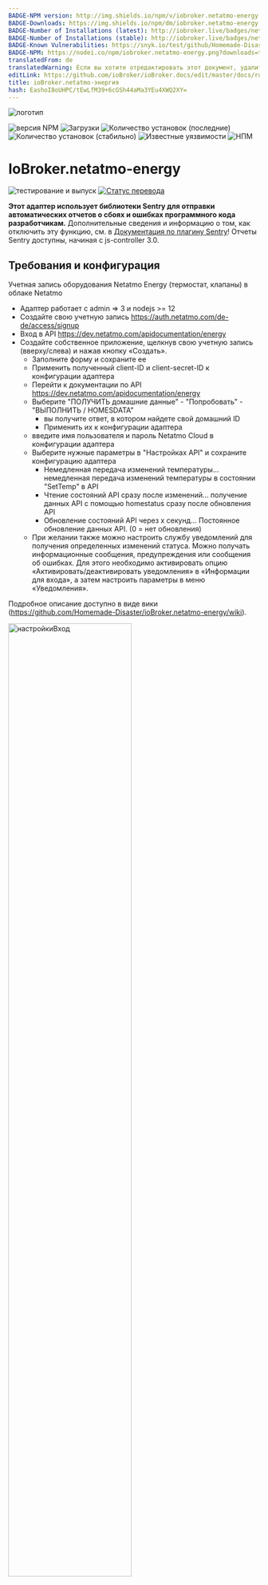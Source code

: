 ```yaml
---
BADGE-NPM version: http://img.shields.io/npm/v/iobroker.netatmo-energy.svg
BADGE-Downloads: https://img.shields.io/npm/dm/iobroker.netatmo-energy.svg
BADGE-Number of Installations (latest): http://iobroker.live/badges/netatmo-energy-installed.svg
BADGE-Number of Installations (stable): http://iobroker.live/badges/netatmo-energy-stable.svg
BADGE-Known Vulnerabilities: https://snyk.io/test/github/Homemade-Disaster/ioBroker.netatmo-energy/badge.svg
BADGE-NPM: https://nodei.co/npm/iobroker.netatmo-energy.png?downloads=true
translatedFrom: de
translatedWarning: Если вы хотите отредактировать этот документ, удалите поле «translationFrom», в противном случае этот документ будет снова автоматически переведен
editLink: https://github.com/ioBroker/ioBroker.docs/edit/master/docs/ru/adapterref/iobroker.netatmo-energy/README.md
title: ioBroker.netatmo-энергия
hash: EashoI8oUHPC/tEwLfM39+6cGSh44aMa3YEu4XWQ2XY=
---
```

![логотип](https://github.com/Homemade-Disaster/ioBroker.netatmo-energy/raw/master/admin/netatmo-energy.png)

![версия NPM](http://img.shields.io/npm/v/iobroker.netatmo-energy.svg)
![Загрузки](https://img.shields.io/npm/dm/iobroker.netatmo-energy.svg)
![Количество установок (последние)](http://iobroker.live/badges/netatmo-energy-installed.svg)
![Количество установок (стабильно)](http://iobroker.live/badges/netatmo-energy-stable.svg)
![Известные уязвимости](https://snyk.io/test/github/Homemade-Disaster/ioBroker.netatmo-energy/badge.svg)
![НПМ](https://nodei.co/npm/iobroker.netatmo-energy.png?downloads=true)

# IoBroker.netatmo-energy
![тестирование и выпуск](https://github.com/Homemade-Disaster/ioBroker.netatmo-energy/workflows/Test%20and%20Release/badge.svg) [![Статус перевода](https://weblate.iobroker.net/widgets/adapters/-/admin/svg-badge.svg)](https://weblate.iobroker.net/engage/adapters/?utm_source=widget)

**Этот адаптер использует библиотеки Sentry для отправки автоматических отчетов о сбоях и ошибках программного кода разработчикам.** Дополнительные сведения и информацию о том, как отключить эту функцию, см. в [Документация по плагину Sentry](https://github.com/ioBroker/plugin-sentry#plugin-sentry)! Отчеты Sentry доступны, начиная с js-controller 3.0.

## Требования и конфигурация
Учетная запись оборудования Netatmo Energy (термостат, клапаны) в облаке Netatmo

- Адаптер работает с admin => 3 и nodejs >= 12
- Создайте свою учетную запись https://auth.netatmo.com/de-de/access/signup
- Вход в API https://dev.netatmo.com/apidocumentation/energy
- Создайте собственное приложение, щелкнув свою учетную запись (вверху/слева) и нажав кнопку «Создать».
  - Заполните форму и сохраните ее
  - Применить полученный client-ID и client-secret-ID к конфигурации адаптера
  - Перейти к документации по API https://dev.netatmo.com/apidocumentation/energy
  - Выберите "ПОЛУЧИТЬ домашние данные" - "Попробовать" - "ВЫПОЛНИТЬ / HOMESDATA"
    - вы получите ответ, в котором найдете свой домашний ID
    - Применить их к конфигурации адаптера
  - введите имя пользователя и пароль Netatmo Cloud в конфигурации адаптера
  - Выберите нужные параметры в "Настройках API" и сохраните конфигурацию адаптера
    - Немедленная передача изменений температуры... немедленная передача изменений температуры в состоянии "SetTemp" в API
    - Чтение состояний API сразу после изменений... получение данных API с помощью homestatus сразу после обновления API
    - Обновление состояний API через x секунд... Постоянное обновление данных API. (0 = нет обновления)
  - При желании также можно настроить службу уведомлений для получения определенных изменений статуса. Можно получать информационные сообщения, предупреждения или сообщения об ошибках. Для этого необходимо активировать опцию «Активировать/деактивировать уведомления» в «Информации для входа», а затем настроить параметры в меню «Уведомления».

Подробное описание доступно в виде вики (https://github.com/Homemade-Disaster/ioBroker.netatmo-energy/wiki).

<img src="https://github.com/Homemade-Disaster/ioBroker.netatmo-energy/raw/master/docs/img/settings_login_de.png" alt="настройкиВход" width="70%"/>

<img src="https://github.com/Homemade-Disaster/ioBroker.netatmo-energy/raw/master/docs/img/settings_api_de.png" alt="настройкиAPI" width="70%"/>

## Адаптер netatmo-energy для ioBroker
Текущие настройки извлекаются или изменяются с помощью API Netatmo-Energy. Адаптер использует запрос на выборку для передачи данных в Netatmo Energy API. Официальная документация API: https://dev.netatmo.com/apidocumentation/energy.

Адаптер создает свое собственное устройство «energyAPP», которое содержит «APIRequests» и «trigger».

### API-запросы
* homedata ... извлекает всю структуру установки Netatmo Energy (используя параметр NAPlug). Все остальные параметры для ручных запросов вы можете выбрать самостоятельно.
* homestatus ... определяет и передает состояние и техническую информацию назначенных вам клапанов. Если вам нужна информация о конкретном типе устройства, вы можете выбрать его самостоятельно.
* getroommeasure ... При этом вы получаете исторические данные о ваших комнатах. Результат вводится в поле «Ответ».
* getmeasure ... Это даст вам исторические данные вашего котла. Результат вводится в поле «Ответ».
* setthermmode_schedule ... Устанавливает рабочий режим установки Netatmo Energy на «Расписание» (по умолчанию)
* setthermmode_hq ... устанавливает режим работы установки Netatmo Energy на "hq" (защита от замерзания)
* setthermmode_away … Устанавливает режим работы установки Netatmo Energy на «в гостях» (не дома)
* switchhomeschedule ... Устанавливает «режим расписания» API Netatmo Energy. Все возможные режимы перечислены в канале "switchhomeschedule".
* synchomeschedule ... Устанавливает графики нагрева вашего приложения Netatmo Energy. Чтобы изменить конкретный график отопления, введите его. В противном случае текущий установленный будет изменен. Введите необходимые параметры и инициируйте запрос расписания синхронизации.

Если для запроса API требуются параметры, их можно найти в соответствующем канале запроса в канале «параметры».

### Триггеры
* applychanges ... передает все ожидающие ручные изменения ваших клапанов в приложение Netatmo Energy
* refresh_structure ... генерировать запросы homedata и homestatus один за другим

### Запросы на изменение
* setroomthermpoint ... в зависимости от ручных изменений в канале «настройка», изменения передаются в приложение Netatmo Energy. (либо мгновенно, либо автоматически - "немедленная передача изменений температуры").
* set_mode_to_home ... Кнопка "set_mode_to_home" в канале "setting" устанавливает режим клапана "set_mode_to_home" на "home". Кроме того, запрос API инициируется немедленно для передачи изменения.

### Состояние
* работает ... здесь вы можете увидеть, выполняется ли в данный момент запрос API

### Структура запроса
<img src="https://github.com/Homemade-Disaster/ioBroker.netatmo-energy/raw/master/docs/img/EnergyAPP_measure.png" alt="настройкиВход" width="80%"/><img src="https://github.com/Homemade-Disaster/ioBroker.netatmo-energy/raw/master/docs/img/EnergyAPP.png" alt="настройкиВход" width="80%"/>

## Создание структур
При запуске адаптера обновляется текущее состояние всего приложения Netatmo Energy и передается состояние всех клапанов и термостатов. В зависимости от общих настроек (чтение состояний API сразу после изменения) состояние клапанов и термостатов снова загружается сразу после изменения API (немедленно отправляется запрос исходного состояния).
Инициализация выполняется при запуске адаптера.

## Уведомления
Если вы активировали службу уведомлений в конфигурации адаптера, вам будут приходить различные сообщения.
Доступны следующие услуги.

<img src="https://github.com/Homemade-Disaster/ioBroker.netatmo-energy/raw/master/docs/img/notification_types_de.png" alt="настройкиAPI" width="30%"/>

Пожалуйста, введите необходимые данные для подключения к выбранной вами службе уведомлений.

<img src="https://github.com/Homemade-Disaster/ioBroker.netatmo-energy/raw/master/docs/img/notification_de.png" alt="настройкиAPI" width="70%"/>

## Сообщения
Здесь вы можете активировать определенные сообщения для определенных изменений статуса. Вы можете оставить сообщение, которое вы хотите.

<img src="https://github.com/Homemade-Disaster/ioBroker.netatmo-energy/raw/master/docs/img/messages_de.png" alt="настройкиAPI" width="70%"/>

## Вкладка администратора
На вкладке администратора вы можете отобразить все термостаты, мосты и клапаны вашего экземпляра netatmo energy. Там же можно обновить это представление или запустить полное обновление API. Кроме того, у вас есть возможность перенести изменения в облако и переключиться обратно в стандартный режим из возможного ручного режима.

<img src="https://github.com/Homemade-Disaster/ioBroker.netatmo-energy/raw/master/docs/img/admintab_de.png" alt="вкладка администратора" width="70%"/>

## Виджет
Виджет для VIS для отображения полного термостата. Вам нужно только ввести точку данных "SetTemp". Вся остальная информация определяется динамически из структуры "rooms".

<img src="https://github.com/Homemade-Disaster/ioBroker.netatmo-energy/raw/master/docs/img/valve_widget_de.png" alt="настройкиAPI" width="250px"/>

## Changelog
[Older changes](CHANGELOG_OLD.md)
<!--
    Placeholder for the next version (at the beginning of the line):
    ### **WORK IN PROGRESS**
-->
### 1.2.2 (2022-04-03)
* (ioKlausi) Added a slider to each valve to change the temperature and added some API requests to admin tab to transfer changes to the cloud 

### 1.2.1 (2022-04-01)
* (ioKlausi) Messages for specific events created

### 1.2.0 (2022-03-31)
* (ioKlausi) Close message functionality added on admin tab

### 1.1.7 (2022-03-24)
* (ioKlausi) Bridge information added to each card

### 1.1.6 (2022-03-24)
* (ioKlausi) Rework README.md & WIKI

### 1.1.5 (2022-03-23)
* (ioKlausi) Refresh functionality added to admin tab

### 1.1.4 (2022-03-20)
* (ioKlausi) Plug added to admin tab 

### 1.1.3 (2022-03-19)
* (ioKlausi) Admin tab for valves added 

### 1.1.2 (2022-03-06)
* (ioKlausi) Bugfix Easy Admin 

### 1.1.1 (2022-03-06)
* (ioKlausi) Bugfix setroomthermpoint 

### 1.1.0 (2022-03-06)
* (ioKlausi) setroomthermpoint - Trigger for valve-mode implemented

### 1.0.4 (2022-03-05)
* (ioKlausi) Bugfix - send message

### 1.0.3 (2022-03-05)
* (ioKlausi) Transfered Customizing-UI to json

### 1.0.2 (2022-02-27)
* (ioKlausi) Redesign coding

### 1.0.0 (2022-02-25)
* (ioKlausi) Create major version

## License
MIT License

Copyright (c) 2022 ioKlausi <nii@gmx.at>

Permission is hereby granted, free of charge, to any person obtaining a copy
of this software and associated documentation files (the "Software"), to deal
in the Software without restriction, including without limitation the rights
to use, copy, modify, merge, publish, distribute, sublicense, and/or sell
copies of the Software, and to permit persons to whom the Software is
furnished to do so, subject to the following conditions:

The above copyright notice and this permission notice shall be included in all
copies or substantial portions of the Software.

THE SOFTWARE IS PROVIDED "AS IS", WITHOUT WARRANTY OF ANY KIND, EXPRESS OR
IMPLIED, INCLUDING BUT NOT LIMITED TO THE WARRANTIES OF MERCHANTABILITY,
FITNESS FOR A PARTICULAR PURPOSE AND NONINFRINGEMENT. IN NO EVENT SHALL THE
AUTHORS OR COPYRIGHT HOLDERS BE LIABLE FOR ANY CLAIM, DAMAGES OR OTHER
LIABILITY, WHETHER IN AN ACTION OF CONTRACT, TORT OR OTHERWISE, ARISING FROM,
OUT OF OR IN CONNECTION WITH THE SOFTWARE OR THE USE OR OTHER DEALINGS IN THE
SOFTWARE.